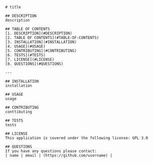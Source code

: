 
    # title

    ## DESCRIPTION
    description

    ## TABLE OF CONTENTS
    [1. DESCRIPTION](#DESCRIPTION)
    [2. TABLE OF CONTENTS](#TABLE-OF-CONTENTS)
    [3. INSTALLATION](#INSTALLATION)
    [4. USAGE](#USAGE)
    [5. CONTRIBUTING](#CONTRIBUTING)
    [6. TESTS](#TESTS)
    [7. LICENSE](#LICENSE)
    [8. QUESTIONS](#QUESTIONS)

    ---
    
    ## INSTALLATION
    installation

    ## USAGE
    usage

    ## CONTRIBUTING
    conttibuting

    ## TESTS
    tests

    ## LICENSE
    This application is covered under the following license: GPL 3.0

    ## QUESTIONS
    If you have any questions please contact:
    | name | email | (https://github.com/username) |
    